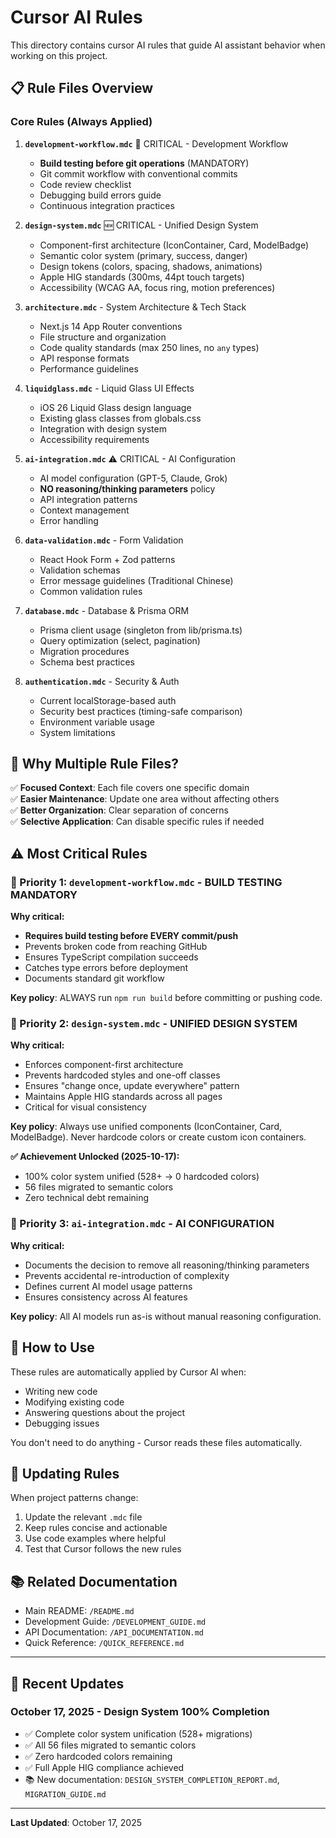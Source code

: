 # Cursor AI Rules

This directory contains cursor AI rules that guide AI assistant behavior when working on this project.

## 📋 Rule Files Overview

### Core Rules (Always Applied)

1. **`development-workflow.mdc`** 🚨 CRITICAL - Development Workflow
   - **Build testing before git operations** (MANDATORY)
   - Git commit workflow with conventional commits
   - Code review checklist
   - Debugging build errors guide
   - Continuous integration practices

2. **`design-system.mdc`** 🆕 CRITICAL - Unified Design System
   - Component-first architecture (IconContainer, Card, ModelBadge)
   - Semantic color system (primary, success, danger)
   - Design tokens (colors, spacing, shadows, animations)
   - Apple HIG standards (300ms, 44pt touch targets)
   - Accessibility (WCAG AA, focus ring, motion preferences)

3. **`architecture.mdc`** - System Architecture & Tech Stack
   - Next.js 14 App Router conventions
   - File structure and organization
   - Code quality standards (max 250 lines, no `any` types)
   - API response formats
   - Performance guidelines

4. **`liquidglass.mdc`** - Liquid Glass UI Effects
   - iOS 26 Liquid Glass design language
   - Existing glass classes from globals.css
   - Integration with design system
   - Accessibility requirements

5. **`ai-integration.mdc`** ⚠️ CRITICAL - AI Configuration
   - AI model configuration (GPT-5, Claude, Grok)
   - **NO reasoning/thinking parameters** policy
   - API integration patterns
   - Context management
   - Error handling

6. **`data-validation.mdc`** - Form Validation
   - React Hook Form + Zod patterns
   - Validation schemas
   - Error message guidelines (Traditional Chinese)
   - Common validation rules

7. **`database.mdc`** - Database & Prisma ORM
   - Prisma client usage (singleton from lib/prisma.ts)
   - Query optimization (select, pagination)
   - Migration procedures
   - Schema best practices

8. **`authentication.mdc`** - Security & Auth
   - Current localStorage-based auth
   - Security best practices (timing-safe comparison)
   - Environment variable usage
   - System limitations

## 🎯 Why Multiple Rule Files?

✅ **Focused Context**: Each file covers one specific domain  
✅ **Easier Maintenance**: Update one area without affecting others  
✅ **Better Organization**: Clear separation of concerns  
✅ **Selective Application**: Can disable specific rules if needed

## ⚠️ Most Critical Rules

### 🚨 Priority 1: `development-workflow.mdc` - BUILD TESTING MANDATORY
**Why critical:**
- **Requires build testing before EVERY commit/push**
- Prevents broken code from reaching GitHub
- Ensures TypeScript compilation succeeds
- Catches type errors before deployment
- Documents standard git workflow

**Key policy**: ALWAYS run `npm run build` before committing or pushing code.

### 🚨 Priority 2: `design-system.mdc` - UNIFIED DESIGN SYSTEM
**Why critical:**
- Enforces component-first architecture
- Prevents hardcoded styles and one-off classes
- Ensures "change once, update everywhere" pattern
- Maintains Apple HIG standards across all pages
- Critical for visual consistency

**Key policy**: Always use unified components (IconContainer, Card, ModelBadge). Never hardcode colors or create custom icon containers.

**✅ Achievement Unlocked (2025-10-17):**
- 100% color system unified (528+ → 0 hardcoded colors)
- 56 files migrated to semantic colors
- Zero technical debt remaining

### 🚨 Priority 3: `ai-integration.mdc` - AI CONFIGURATION
**Why critical:**
- Documents the decision to remove all reasoning/thinking parameters
- Prevents accidental re-introduction of complexity
- Defines current AI model usage patterns
- Ensures consistency across AI features

**Key policy**: All AI models run as-is without manual reasoning configuration.

## 📝 How to Use

These rules are automatically applied by Cursor AI when:
- Writing new code
- Modifying existing code
- Answering questions about the project
- Debugging issues

You don't need to do anything - Cursor reads these files automatically.

## 🔄 Updating Rules

When project patterns change:
1. Update the relevant `.mdc` file
2. Keep rules concise and actionable
3. Use code examples where helpful
4. Test that Cursor follows the new rules

## 📚 Related Documentation

- Main README: `/README.md`
- Development Guide: `/DEVELOPMENT_GUIDE.md`
- API Documentation: `/API_DOCUMENTATION.md`
- Quick Reference: `/QUICK_REFERENCE.md`

---

## 🎉 Recent Updates

### October 17, 2025 - Design System 100% Completion
- ✅ Complete color system unification (528+ migrations)
- ✅ All 56 files migrated to semantic colors
- ✅ Zero hardcoded colors remaining
- ✅ Full Apple HIG compliance achieved
- 📚 New documentation: `DESIGN_SYSTEM_COMPLETION_REPORT.md`, `MIGRATION_GUIDE.md`

---

**Last Updated**: October 17, 2025

